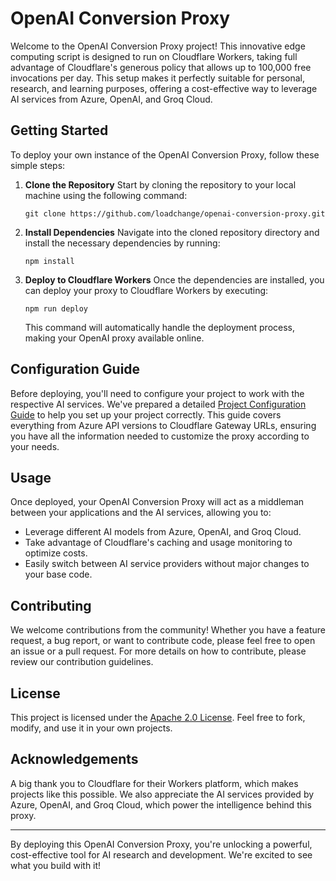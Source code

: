 # OpenAI Conversion Proxy

Welcome to the OpenAI Conversion Proxy project! This innovative edge computing script is designed to run on Cloudflare Workers, taking full advantage of Cloudflare's generous policy that allows up to 100,000 free invocations per day. This setup makes it perfectly suitable for personal, research, and learning purposes, offering a cost-effective way to leverage AI services from Azure, OpenAI, and Groq Cloud.

## Getting Started

To deploy your own instance of the OpenAI Conversion Proxy, follow these simple steps:

1. **Clone the Repository**
   Start by cloning the repository to your local machine using the following command:
   ```
   git clone https://github.com/loadchange/openai-conversion-proxy.git
   ```

2. **Install Dependencies**
   Navigate into the cloned repository directory and install the necessary dependencies by running:
   ```
   npm install
   ```

3. **Deploy to Cloudflare Workers**
   Once the dependencies are installed, you can deploy your proxy to Cloudflare Workers by executing:
   ```
   npm run deploy
   ```
   This command will automatically handle the deployment process, making your OpenAI proxy available online.

## Configuration Guide

Before deploying, you'll need to configure your project to work with the respective AI services. We've prepared a detailed [Project Configuration Guide](https://github.com/loadchange/openai-conversion-proxy/pull/7) to help you set up your project correctly. This guide covers everything from Azure API versions to Cloudflare Gateway URLs, ensuring you have all the information needed to customize the proxy according to your needs.

## Usage

Once deployed, your OpenAI Conversion Proxy will act as a middleman between your applications and the AI services, allowing you to:
- Leverage different AI models from Azure, OpenAI, and Groq Cloud.
- Take advantage of Cloudflare's caching and usage monitoring to optimize costs.
- Easily switch between AI service providers without major changes to your base code.

## Contributing

We welcome contributions from the community! Whether you have a feature request, a bug report, or want to contribute code, please feel free to open an issue or a pull request. For more details on how to contribute, please review our contribution guidelines.

## License

This project is licensed under the [Apache 2.0 License](LICENSE). Feel free to fork, modify, and use it in your own projects.

## Acknowledgements

A big thank you to Cloudflare for their Workers platform, which makes projects like this possible. We also appreciate the AI services provided by Azure, OpenAI, and Groq Cloud, which power the intelligence behind this proxy.

---

By deploying this OpenAI Conversion Proxy, you're unlocking a powerful, cost-effective tool for AI research and development. We're excited to see what you build with it!
